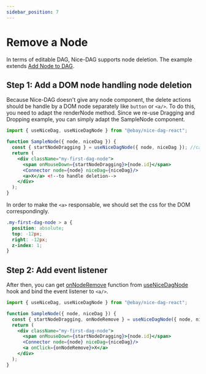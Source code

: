 ```yaml
---
sidebar_position: 7
---
```


# Remove a Node

In terms of editable DAG, Nice-DAG supports node deletion. The example extends [Add Node to DAG](./node-creation).

## Step 1: Add a DOM node handling node deletion

Because Nice-DAG doesn't give any node component, the delete actions should be handle by a DOM node separately like `button` or `<a/>`. To do this, you need to adapt the renderNode method. Since we re-use Dragging and Dropping example, you can simply adapt the SampleNode component.

```jsx
import { useNiceDag, useNiceDagNode } from "@ebay/nice-dag-react";

function SampleNode({ node, niceDag }) {
  const { startNodeDragging } = useNiceDagNode({ node, niceDag }); //call nice dag hook to get the startNodeDragging method
  return (
    <div className="my-first-dag-node">
      <span onMouseDown={startNodeDragging}>{node.id}</span>
      <Connector node={node} niceDag={niceDag}/>
      <a>X</a> <!--to handle deletion-->
    </div>
  );
}
```
In order to make the `<a>` responsable, we should set the css for the DOM correspondingly.

```css
.my-first-dag-node > a {
  position: absolute;
  top: -12px;
  right: -12px;
  z-index: 1;
}
```


## Step 2: Add event listener

After then, you can get [onNodeRemove](../api-ref/useNiceDagNode.md#onnoderemove) function from [useNiceDagNode](../api-ref/useNiceDagNode.md) hook and bind the event listener to `<a/>`.

```jsx
import { useNiceDag, useNiceDagNode } from "@ebay/nice-dag-react";

function SampleNode({ node, niceDag }) {
  const { startNodeDragging, onNodeRemove } = useNiceDagNode({ node, niceDag }); //call nice dag hook to get the startNodeDragging method
  return (
    <div className="my-first-dag-node">
      <span onMouseDown={startNodeDragging}>{node.id}</span>
      <Connector node={node} niceDag={niceDag}/>
      <a onClick={onNodeRemove}>X</a>
    </div>
  );
}
```